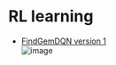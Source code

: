# RL learning 

- [FindGemDQN version 1](./src/FindGem)  
![image](./src/FindGem/result/result_polyDL.mp4.gif)

